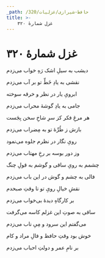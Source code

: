 ```yaml
---
_path: /حافظ-شیرازی/غزلیات/320
title: >-
    غزل شمارهٔ ۳۲۰
---
```

# غزل شمارهٔ ۳۲۰

<div class="b" id="bn1"><div class="m1"><p>دیشب به سیلِ اشک رَهِ خواب می‌زدم</p></div>
<div class="m2"><p>نقشی به یادِ خَطِّ تو بر آب می‌زدم</p></div></div>
<div class="b" id="bn2"><div class="m1"><p>ابرویِ یار در نظر و خرقه سوخته</p></div>
<div class="m2"><p>جامی به یادِ گوشهٔ محراب می‌زدم</p></div></div>
<div class="b" id="bn3"><div class="m1"><p>هر مرغِ فکر کز سرِ شاخِ سخن بِجَست</p></div>
<div class="m2"><p>بازش ز طُرِّهٔ تو به مِضراب می‌زدم</p></div></div>
<div class="b" id="bn4"><div class="m1"><p>رویِ نگار در نظرم جلوه می‌نمود</p></div>
<div class="m2"><p>وز دور بوسه بر رخِ مهتاب می‌زدم</p></div></div>
<div class="b" id="bn5"><div class="m1"><p>چشمم به رویِ ساقی و گوشم به قولِ چنگ</p></div>
<div class="m2"><p>فالی به چشم و گوش در این باب می‌زدم</p></div></div>
<div class="b" id="bn6"><div class="m1"><p>نقشِ خیالِ رویِ تو تا وقتِ صبحدم</p></div>
<div class="m2"><p>بر کارگاهِ دیدهٔ بی‌خواب می‌زدم</p></div></div>
<div class="b" id="bn7"><div class="m1"><p>ساقی به صوتِ این غزلم کاسه می‌گرفت</p></div>
<div class="m2"><p>می‌گفتم این سرود و مِیِ ناب می‌زدم</p></div></div>
<div class="b" id="bn8"><div class="m1"><p>خوش بود وقتِ حافظ و فالِ مراد و کام</p></div>
<div class="m2"><p>بر نامِ عمر و دولتِ احباب می‌زدم</p></div></div>
